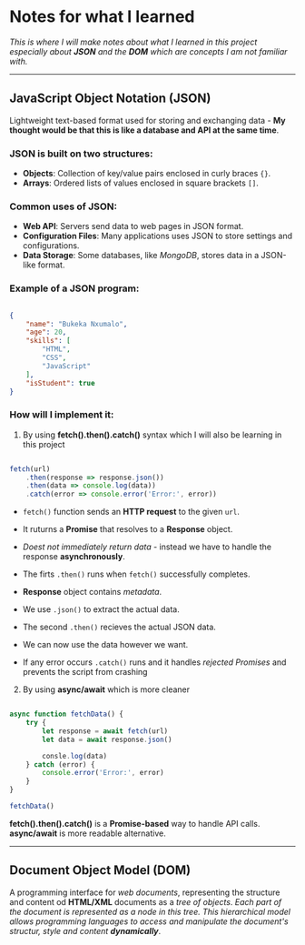 # Notes for what I learned

*This is where I will make notes about what I learned in this project especially about **JSON** and the **DOM** which are concepts I am not familiar with.*

---

## JavaScript Object Notation (JSON)

Lightweight text-based format used for storing and exchanging data - **My thought would be that this is like a database and API at the same time**.

### JSON is built on two structures:

-   **Objects**: Collection of key/value pairs enclosed in curly braces `{}`.
-   **Arrays**: Ordered lists of values enclosed in square brackets `[]`.

### Common uses of JSON:

-   **Web API**: Servers send data to web pages in JSON format.
-   **Configuration Files**: Many applications uses JSON to store settings and configurations.
-   **Data Storage**: Some databases, like *MongoDB*, stores data in a JSON-like format.

### Example of a JSON program:

```json

{
    "name": "Bukeka Nxumalo",
    "age": 20,
    "skills": [
        "HTML",
        "CSS",
        "JavaScript"
    ],
    "isStudent": true
}

```

### How will I implement it:

1. By using **fetch().then().catch()** syntax which I will also be learning in this project

```javascript

fetch(url)
    .then(response => response.json())
    .then(data => console.log(data))
    .catch(error => console.error('Error:', error))

```

-   `fetch()` function sends an **HTTP request** to the given `url`.
-   It ruturns a **Promise** that resolves to a **Response** object.
-   *Doest not immediately return data* - instead we have to handle the response **asynchronously**.

-   The firts `.then()` runs when `fetch()` successfully completes.
-   **Response** object contains *metadata*.
-   We use `.json()` to extract the actual data.

-   The second `.then()` recieves the actual JSON data.
-   We can now use the data however we want.

-   If any error occurs `.catch()` runs and it handles *rejected Promises* and prevents the script from crashing

2. By using **async/await** which is more cleaner

```javascript

async function fetchData() {
    try {
        let response = await fetch(url)
        let data = await response.json()

        consle.log(data)
    } catch (error) {
        console.error('Error:', error)
    }
}

fetchData()

```

**fetch().then().catch()** is a **Promise-based** way to handle API calls.
**async/await** is more readable alternative.

---

## Document Object Model (DOM)

A programming interface for *web documents*, representing the structure and content od **HTML/XML** documents as a *tree of objects*.
*Each part of the document is represented as a node in this tree. This hierarchical model allows programming languages to access and manipulate the document's structur, style and content **dynamically***.

